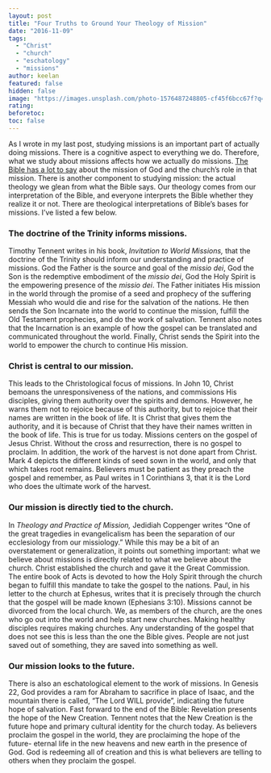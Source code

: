 ```yaml
---
layout: post
title: "Four Truths to Ground Your Theology of Mission"
date: "2016-11-09"
tags: 
  - "Christ"
  - "church"
  - "eschatology"
  - "missions"
author: keelan
featured: false
hidden: false
image: "https://images.unsplash.com/photo-1576487248805-cf45f6bcc67f?q=80&w=2006&auto=format&fit=crop&ixlib=rb-4.0.3&ixid=M3wxMjA3fDB8MHxwaG90by1wYWdlfHx8fGVufDB8fHx8fA%3D%3D"
rating:
beforetoc:
toc: false
---
```


As I wrote in my last post, studying missions is an important part of actually doing missions. There is a cognitive aspect to everything we do. Therefore, what we study about missions affects how we actually do missions. [The Bible has a lot to say](http://blog.keelancook.com/2016/10/a-snapshot-biblical-theology-of-missions.html) about the mission of God and the church’s role in that mission. There is another component to studying mission: the actual theology we glean from what the Bible says. Our theology comes from our interpretation of the Bible, and everyone interprets the Bible whether they realize it or not. There are theological interpretations of Bible’s bases for missions. I’ve listed a few below.

### The doctrine of the Trinity informs missions.

Timothy Tennent writes in his book, _Invitation to World Missions,_ that the doctrine of the Trinity should inform our understanding and practice of missions. God the Father is the source and goal of the _missio dei_, God the Son is the redemptive embodiment of the _missio dei_, God the Holy Spirit is the empowering presence of the _missio dei_. The Father initiates His mission in the world through the promise of a seed and prophecy of the suffering Messiah who would die and rise for the salvation of the nations. He then sends the Son Incarnate into the world to continue the mission, fulfill the Old Testament prophecies, and do the work of salvation. Tennent also notes that the Incarnation is an example of how the gospel can be translated and communicated throughout the world. Finally, Christ sends the Spirit into the world to empower the church to continue His mission.

### Christ is central to our mission.

This leads to the Christological focus of missions. In John 10, Christ bemoans the unresponsiveness of the nations, and commissions His disciples, giving them authority over the spirits and demons. However, he warns them not to rejoice because of this authority, but to rejoice that their names are written in the book of life. It is Christ that gives them the authority, and it is because of Christ that they have their names written in the book of life. This is true for us today. Missions centers on the gospel of Jesus Christ. Without the cross and resurrection, there is no gospel to proclaim. In addition, the work of the harvest is not done apart from Christ. Mark 4 depicts the different kinds of seed sown in the world, and only that which takes root remains. Believers must be patient as they preach the gospel and remember, as Paul writes in 1 Corinthians 3, that it is the Lord who does the ultimate work of the harvest.

### Our mission is directly tied to the church.

In _Theology and Practice of Mission,_ Jedidiah Coppenger writes “One of the great tragedies in evangelicalism has been the separation of our ecclesiology from our missiology.” While this may be a bit of an overstatement or generalization, it points out something important: what we believe about missions is directly related to what we believe about the church. Christ established the church and gave it the Great Commission. The entire book of Acts is devoted to how the Holy Spirit through the church began to fulfill this mandate to take the gospel to the nations. Paul, in his letter to the church at Ephesus, writes that it is precisely through the church that the gospel will be made known (Ephesians 3:10). Missions cannot be divorced from the local church. We, as members of the church, are the ones who go out into the world and help start new churches. Making healthy disciples requires making churches. Any understanding of the gospel that does not see this is less than the one the Bible gives. People are not just saved out of something, they are saved into something as well.

### Our mission looks to the future.

There is also an eschatological element to the work of missions. In Genesis 22, God provides a ram for Abraham to sacrifice in place of Isaac, and the mountain there is called, “The Lord WILL provide”, indicating the future hope of salvation. Fast forward to the end of the Bible: Revelation presents the hope of the New Creation. Tennent notes that the New Creation is the future hope and primary cultural identity for the church today. As believers proclaim the gospel in the world, they are proclaiming the hope of the future- eternal life in the new heavens and new earth in the presence of God. God is redeeming all of creation and this is what believers are telling to others when they proclaim the gospel.
